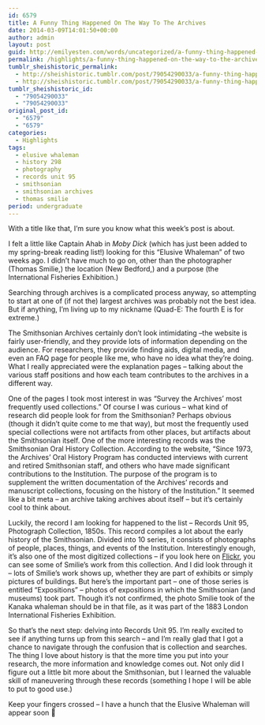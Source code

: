 ```yaml
---
id: 6579
title: A Funny Thing Happened On The Way To The Archives
date: 2014-03-09T14:01:50+00:00
author: admin
layout: post
guid: http://emilyesten.com/words/uncategorized/a-funny-thing-happened-on-the-way-to-the-archives/
permalink: /highlights/a-funny-thing-happened-on-the-way-to-the-archives/
tumblr_sheishistoric_permalink:
  - http://sheishistoric.tumblr.com/post/79054290033/a-funny-thing-happened-on-the-way-to-the-archives
  - http://sheishistoric.tumblr.com/post/79054290033/a-funny-thing-happened-on-the-way-to-the-archives
tumblr_sheishistoric_id:
  - "79054290033"
  - "79054290033"
original_post_id:
  - "6579"
  - "6579"
categories:
  - Highlights
tags:
  - elusive whaleman
  - history 298
  - photography
  - records unit 95
  - smithsonian
  - smithsonian archives
  - thomas smilie
period: undergraduate
---
```

With a title like that, I’m sure you know what this week’s post is about.

I felt a little like Captain Ahab in _Moby Dick_ (which has just been added to my spring-break reading list!) looking for this “Elusive Whaleman” of two weeks ago. I didn’t have much to go on, other than the photographer (Thomas Smilie,) the location (New Bedford,) and a purpose (the International Fisheries Exhibition.)

Searching through archives is a complicated process anyway, so attempting to start at one of (if not the) largest archives was probably not the best idea. But if anything, I’m living up to my nickname (Quad-E: The fourth E is for extreme.)

<!-- more -->

The Smithsonian Archives certainly don’t look intimidating –the website is fairly user-friendly, and they provide lots of information depending on the audience. For researchers, they provide finding aids, digital media, and even an FAQ page for people like me, who have no idea what they’re doing. What I really appreciated were the explanation pages – talking about the various staff positions and how each team contributes to the archives in a different way.

One of the pages I took most interest in was “Survey the Archives’ most frequently used collections.” Of course I was curious – what kind of research did people look for from the Smithsonian? Perhaps obvious (though it didn’t quite come to me that way), but most the frequently used special collections were not artifacts from other places, but artifacts about the Smithsonian itself. One of the more interesting records was the Smithsonian Oral History Collection. According to the website, “Since 1973, the Archives’ Oral History Program has conducted interviews with current and retired Smithsonian staff, and others who have made significant contributions to the Institution. The purpose of the program is to supplement the written documentation of the Archives’ records and manuscript collections, focusing on the history of the Institution.” It seemed like a bit meta – an archive taking archives about itself – but it’s certainly cool to think about.

Luckily, the record I am looking for happened to the list – Records Unit 95, Photograph Collection, 1850s. This record compiles a lot about the early history of the Smithsonian. Divided into 10 series, it consists of photographs of people, places, things, and events of the Institution. Interestingly enough, it’s also one of the most digitized collections – if you look here on <a href="http://www.flickr.com/photos/smithsonian/sets/72157604590559182/" target="_blank"><u>Flickr</u></a>, you can see some of Smilie’s work from this collection. And I did look through it – lots of Smilie’s work shows up, whether they are part of exhibits or simply pictures of buildings. But here’s the important part – one of those series is entitled “Expositions” – photos of expositions in which the Smithsonian (and museums) took part. Though it’s not confirmed, the photo Smilie took of the Kanaka whaleman should be in that file, as it was part of the 1883 London International Fisheries Exhibition.

So that’s the next step: delving into Records Unit 95. I’m really excited to see if anything turns up from this search – and I’m really glad that I got a chance to navigate through the confusion that is collection and searches. The thing I love about history is that the more time you put into your research, the more information and knowledge comes out. Not only did I figure out a little bit more about the Smithsonian, but I learned the valuable skill of maneuvering through these records (something I hope I will be able to put to good use.)

Keep your fingers crossed – I have a hunch that the Elusive Whaleman will appear soon 🙂
